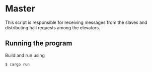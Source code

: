 # Master

This script is responsible for receiving messages from the slaves and distributing hall requests among the elevators.

## Running the program

Build and run using 
```bash
$ cargo run
```

